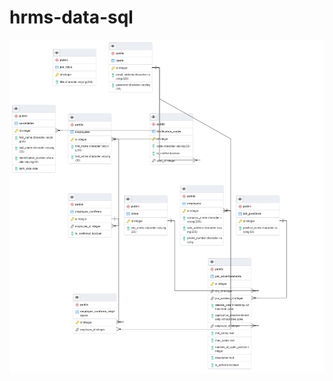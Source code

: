 # hrms-data-sql
<p align="center">
<img src="https://github.com/rifatKasikci/hrms-data-postgresql/blob/main/hrms-diagram.png?raw=true"/>
</p>
